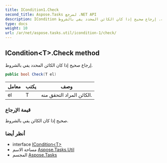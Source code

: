 ```yaml
---
title: ICondition1.Check
second_title: Aspose.Tasks لمرجع .NET API
description: ICondition طريقة. إرجاع صحيح إذا كان الكائن المحدد يفي بالشروط.
type: docs
weight: 10
url: /ar/net/aspose.tasks.util/icondition-1/check/
---
```

## ICondition&lt;T&gt;.Check method

إرجاع صحيح إذا كان الكائن المحدد يفي بالشروط.

```csharp
public bool Check(T el)
```

| معامل | يكتب | وصف |
| --- | --- | --- |
| el | T | الكائن المراد التحقق منه. |

### قيمة الإرجاع

صحيح إذا كان الكائن يفي بالشروط.

### أنظر أيضا

* interface [ICondition&lt;T&gt;](../)
* مساحة الاسم [Aspose.Tasks.Util](../../icondition-1/)
* المجسم [Aspose.Tasks](../../../)


